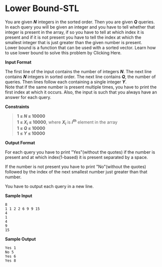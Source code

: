 # Lower Bound-STL

You are given __*N*__ integers in the sorted order. Then you are given __*Q*__ queries. In each query you will be given an integer and you have to tell whether that integer is present in the array, if so you have to tell at which index it is present and if it is not present you have to tell the index at which the smallest integer that is just greater than the given number is present.  
Lower bound is a function that can be used with a sorted vector. Learn how to use lower bound to solve
this problem by Clicking Here.

**Input Format**

The first line of the input contains the number of integers __*N*__. The next line contains __*N*__ integers in sorted order. The next line contains __*Q*__, the number of queries. Then lines follow each containing a single integer __*Y*__.  
Note that if the same number is present multiple times, you have to print the first index at which it
occurs. Also, the input is such that you always have an answer for each query.

**Constraints**
> __1 &le; *N* &le; 10000__   
__1 &le; *X<sub>i</sub>* &le; 10000__, where __*X<sub>i</sub>*__ is __*i<sup>th</sup>*__ element in the array  
__1 &le; *Q* &le; 10000__  
__1 &le; *Y* &le; 10000__  

**Output Format**

For each query you have to print "Yes"(without the quotes) if the number is present and at which index(1-based) it is present separated by a space.

If the number is not present you have to print "No"(without the quotes) followed by the index of the next
smallest number just greater than that number.

You have to output each query in a new line.

**Sample Input**

```
8
1 1 2 2 6 9 9 15
4
1
4
9
15
```
**Sample Output**

```
Yes 1
No 5
Yes 6
Yes 8
```

